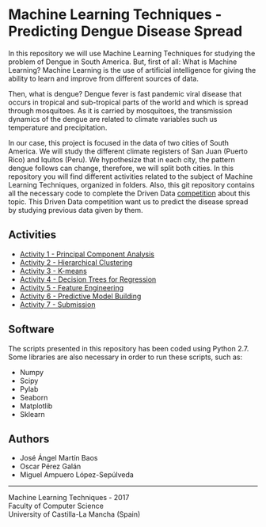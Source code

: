# Machine Learning Techniques - Predicting Dengue Disease Spread
In this repository we will use Machine Learning Techniques for studying the problem of Dengue in South America. But, first of all: What is Machine Learning? Machine Learning is the use of artificial intelligence for giving the ability to learn and improve from different sources of data. 

Then, what is dengue? Dengue fever is fast pandemic viral disease that occurs in tropical and sub-tropical parts of the world and which is spread through mosquitoes. As it is carried by mosquitoes, the transmission dynamics of the dengue are related to climate variables such us temperature and precipitation.

In our case, this project is focused in the data of two cities of South America. We will study the different climate registers of San Juan (Puerto Rico) and Iquitos (Peru). We hypothesize that in each city, the pattern dengue follows can change, therefore, we will split both cities. In this repository you will find different activities related to the subject of Machine Learning Techniques, organized in folders. Also, this git repository contains all the necessary code to complete the Driven Data [competition](https://www.drivendata.org/competitions/44/dengai-predicting-disease-spread/) about this topic. This Driven Data competition want us to predict the disease spread by studying previous data given by them.


## Activities
- [Activity 1 - Principal Component Analysis](Activity_1/)
- [Activity 2 - Hierarchical Clustering](Activity_2/)
- [Activity 3 - K-means](Activity_3/)
- [Activity 4 - Decision Trees for Regression](Activity_4/)
- [Activity 5 - Feature Engineering](Activity_5/)
- [Activity 6 - Predictive Model Building](Activity_6/)
- [Activity 7 - Submission](Activity_7/)

## Software
The scripts presented in this repository has been coded using Python 2.7. 
Some libraries are also necessary in order to run these scripts, such as:
* Numpy
* Scipy
* Pylab
* Seaborn
* Matplotlib
* Sklearn

## Authors
* José Ángel Martín Baos
* Oscar Pérez Galán
* Miguel Ampuero López-Sepúlveda

----------------------------------------------------
Machine Learning Techniques - 2017 <br>
Faculty of Computer Science <br>
University of Castilla-La Mancha (Spain)
